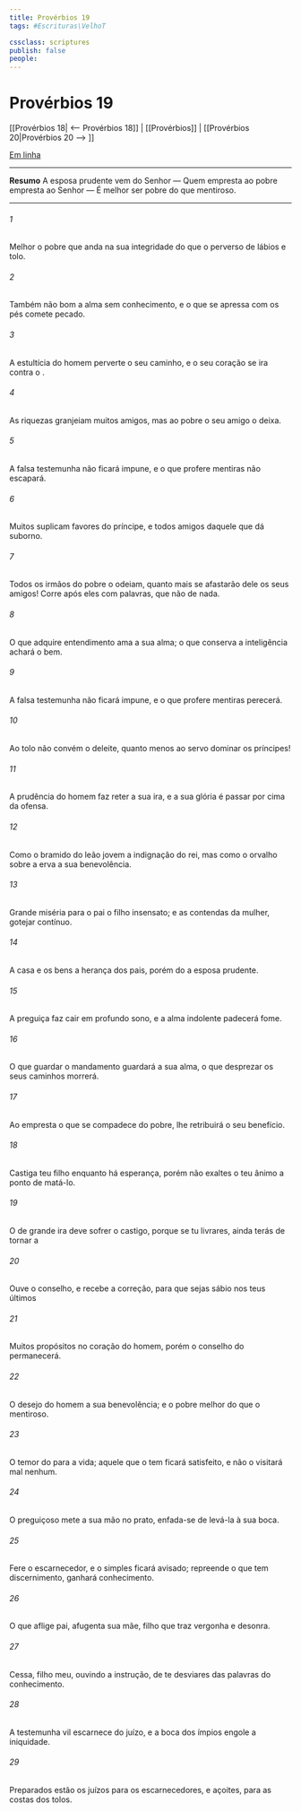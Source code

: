 ```yaml
---
title: Provérbios 19
tags: #Escrituras\VelhoT

cssclass: scriptures
publish: false
people:
---
```


# Provérbios 19
[[Provérbios 18| <-- Provérbios 18]] | [[Provérbios]] | [[Provérbios 20|Provérbios 20 --> ]]

[Em linha](https://churchofjesuschrist.org/study/scriptures/ot/prov/19?lang=por)

---
__Resumo__
A esposa prudente vem do Senhor — Quem empresta ao pobre empresta ao Senhor — É melhor ser pobre do que mentiroso.

---
###### 1 
Melhor  o pobre que anda na sua integridade do que o perverso de lábios e tolo.

###### 2 
Também não  bom  a alma sem conhecimento, e o que se apressa com os pés comete pecado.

###### 3 
A estultícia do homem perverte o seu caminho, e o seu coração se ira contra o .

###### 4 
As riquezas granjeiam muitos amigos, mas ao pobre o seu  amigo o deixa.

###### 5 
A falsa testemunha não ficará impune, e o que profere mentiras não escapará.

###### 6 
Muitos suplicam favores do príncipe, e todos  amigos daquele que dá suborno.

###### 7 
Todos os irmãos do pobre o odeiam, quanto mais se afastarão dele os seus amigos! Corre após eles com palavras, que não  de nada.

###### 8 
O que adquire entendimento ama a sua alma; o que conserva a inteligência achará o bem.

###### 9 
A falsa testemunha não ficará impune, e o que profere mentiras perecerá.

###### 10 
Ao tolo não convém o deleite, quanto menos ao servo dominar os príncipes!

###### 11 
A prudência do homem faz reter a sua ira, e a sua glória é passar por cima da ofensa.

###### 12 
Como o bramido do leão jovem  a indignação do rei, mas como o orvalho sobre a erva  a sua benevolência.

###### 13 
Grande miséria  para o pai o filho insensato; e as contendas da mulher,  gotejar contínuo.

###### 14 
A casa e os bens  a herança dos pais, porém do   a esposa prudente.

###### 15 
A preguiça faz cair em profundo sono, e a alma indolente padecerá fome.

###### 16 
O que guardar o mandamento guardará a sua alma,  o que desprezar os seus caminhos morrerá.

###### 17 
Ao  empresta o que se compadece do pobre,  lhe retribuirá o seu benefício.

###### 18 
Castiga teu filho enquanto há esperança, porém não exaltes o teu ânimo a ponto de matá-lo.

###### 19 
O  de grande ira deve sofrer o castigo, porque se tu  livrares, ainda terás de tornar a 

###### 20 
Ouve o conselho, e recebe a correção, para que sejas sábio nos teus últimos 

###### 21 
Muitos propósitos  no coração do homem, porém o conselho do  permanecerá.

###### 22 
O desejo do homem  a sua benevolência; e o pobre  melhor do que o mentiroso.

###### 23 
O temor do   para a vida; aquele que o tem ficará satisfeito, e não o visitará mal nenhum.

###### 24 
O preguiçoso mete a sua mão no prato,  enfada-se de levá-la à sua boca.

###### 25 
Fere o escarnecedor, e o simples ficará avisado; repreende o que tem discernimento,  ganhará conhecimento.

###### 26 
O que aflige  pai,  afugenta sua mãe, filho  que traz vergonha e desonra.

###### 27 
Cessa, filho meu, ouvindo a instrução, de te desviares das palavras do conhecimento.

###### 28 
A testemunha vil escarnece do juízo, e a boca dos ímpios engole a iniquidade.

###### 29 
Preparados estão os juízos para os escarnecedores, e açoites, para as costas dos tolos.

